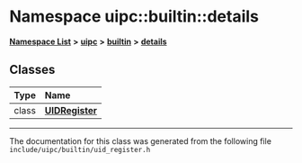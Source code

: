 

# Namespace uipc::builtin::details



[**Namespace List**](namespaces.md) **>** [**uipc**](namespaceuipc.md) **>** [**builtin**](namespaceuipc_1_1builtin.md) **>** [**details**](namespaceuipc_1_1builtin_1_1details.md)




















## Classes

| Type | Name |
| ---: | :--- |
| class | [**UIDRegister**](classuipc_1_1builtin_1_1details_1_1_u_i_d_register.md) <br> |



















































------------------------------
The documentation for this class was generated from the following file `include/uipc/builtin/uid_register.h`

